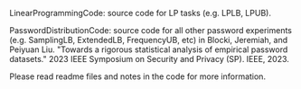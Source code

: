 LinearProgrammingCode: source code for LP tasks (e.g. LPLB, LPUB).

PasswordDistributionCode: source code for all other password experiments (e.g. SamplingLB, ExtendedLB, FrequencyUB, etc) in Blocki, Jeremiah, and Peiyuan Liu. "Towards a rigorous statistical analysis of empirical password datasets." 2023 IEEE Symposium on Security and Privacy (SP). IEEE, 2023.

Please read readme files and notes in the code for more information.
